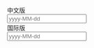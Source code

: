 <div class="layui-form">
  <div class="layui-form-item">
    <div class="layui-inline">
      <label class="layui-form-label">中文版</label>
      <div class="layui-input-inline">
        <input type="text" class="layui-input" id="ID-laydate-demo" placeholder="yyyy-MM-dd">
      </div>
    </div>
    <div class="layui-inline">
      <label class="layui-form-label">国际版</label>
      <div class="layui-input-inline">
        <input type="text" class="layui-input" id="ID-laydate-demo-en" placeholder="yyyy-MM-dd">
      </div>
    </div>
  </div>
</div>

<!-- import layui --> 
<script>
layui.use(function(){
  var laydate = layui.laydate;

  // 渲染
  laydate.render({
    elem: '#ID-laydate-demo'
  });
  // 英文版
  laydate.render({
    elem: '#ID-laydate-demo-en',
    lang: 'en'
  });
});
</script>